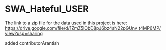 # SWA_Hateful_USER
The link to a zip file for the data used in this project is here: https://drive.google.com/file/d/1ZmZ5lObD8pJ6bz4sN22pGUnv_t4MP6MP/view?usp=sharing

added contributorArantish
